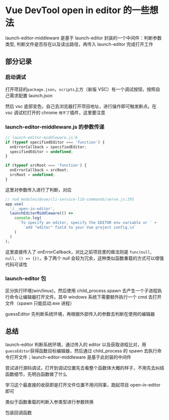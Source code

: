 # Vue DevTool open in editor 的一些想法

launch-editor-middleware 是基于 launch-editor 封装的一个中间件：判断参数类型, 判断文件是否存在以及读出路径，再传入 launch-editor 完成打开工作

## 部分记录

### 启动调试

打开项目的`package.json`，`scripts`上方（新版 VSC）有一个调试按钮，按照自己需求配置 launch.json

然后 vsc 底部变色，自己去浏览器打开项目地址，进行操作即可触发断点。在 vsc 调试栏打开的 chrome `用不了`插件，这里要注意

### launch-editor-middleware.js 的参数传递

```js
// launch-editor-middleware.js:6
if (typeof specifiedEditor === 'function') {
  onErrorCallback = specifiedEditor;
  specifiedEditor = undefined;
}

if (typeof srcRoot === 'function') {
  onErrorCallback = srcRoot;
  srcRoot = undefined;
}
```

这里对参数传入进行了判断，对应

```js
// nod_modules/@vue/cli-service-lib-commands/serve.js:195
app.use(
  '/__open-in-editor',
  launchEditorMiddleware(() =>
    console.log(
      `To specify an editor, specify the EDITOR env variable or ` +
        `add "editor" field to your Vue project config.\n`
    )
  )
);
```

这里直接传入了 onErrorCallback，对比之前项目里的做法则是 `func(null, null, () => {})`，多了两个 null 会较为冗余，这种类似函数重载的方式可以增强代码可读性

### launch-editor 包

区分执行环境(win/linux)，然后使用 child_process.spawn 去产生一个子进程执行命令让编辑器打开文件。其中 windows 系统下需要额外执行一个 cmd 去打开文件（spawn 只能启动.exe 进程）

guessEditor 先判断系统环境，再根据外部传入的参数去判断在使用的编辑器

## 总结

launch-editor 判断系统环境，通过传入的 editor 以及获取进程比对，用`guessEditor`获得函数目标编辑器，然后通过 child_process 的 spawn 去执行命令打开文件；launch-editor-middleware 是基于此封装的中间件

尝试进行源码调试，打开到调试位置先去看整个函数体大概的样子，不用先去纠结函数细节，先明白函数做了什么

学习这个最直接的收获即是打开文件位置不用问同事，跑起项目 open-in-editor 即可

类似于函数重载的判断入参类型进行参数转换

包装回调函数
